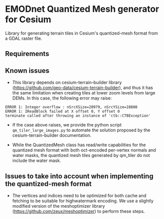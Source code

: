 # EMODnet Quantized Mesh generator for Cesium

Library for generating terrain tiles in Cesium's quantized-mesh format from a GDAL raster file.

## Requirements

## Known issues

* This library depends on cesium-terrain-builder library (https://github.com/geo-data/cesium-terrain-builder), and thus it has the same limitation when creating tiles at lower zoom levels from large DEMs. In this case, the following error may raise:

```
ERROR 1: Integer overflow : nSrcXSize=20979, nSrcYSize=28800
ERROR 1: IReadBlock failed at X offset 0, Y offset 0
terminate called after throwing an instance of 'ctb::CTBException'
```
    
* If the case above raises, we provide the python script `qm_tiler_large_images.py` to automate the solution proposed by the cesium-terrain-builder documentation.

* While the QuantizedMesh class has read/write capabilities for the quantized mesh format with both oct-encoded per-vertex normals and water masks, the quantized mesh tiles generated by qm_tiler do not include the water mask. 

## Issues to take into account when implementing the quantized-mesh format

* The vertices and indices need to be optimized for both cache and fetching to be suitable for highwatermark encoding. We use a slightly modified version of the meshoptimizer library (https://github.com/zeux/meshoptimizer) to perform these steps.

